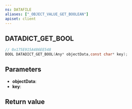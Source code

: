 ```yaml
---
ns: DATAFILE
aliases: ["_OBJECT_VALUE_GET_BOOLEAN"]
apiset: client
---
```

## DATADICT_GET_BOOL

```c
// 0x175E915A486EE548
BOOL DATADICT_GET_BOOL(Any* objectData,const char* key);
```


## Parameters
* **objectData**:
* **key**:

## Return value